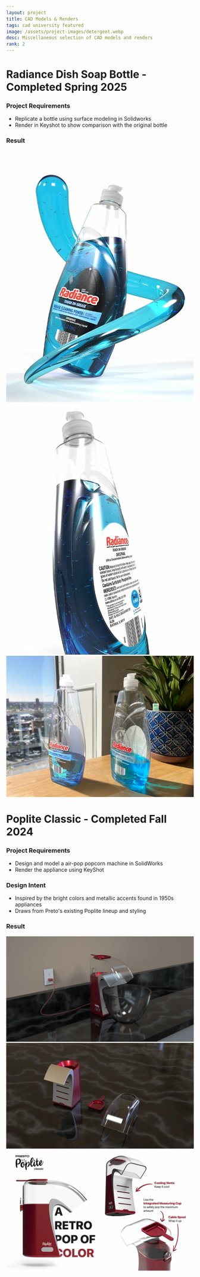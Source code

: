 ```yaml
---
layout: project
title: CAD Models & Renders
tags: cad university featured
image: /assets/project-images/detergent.webp
desc: Miscellaneous selection of CAD models and renders
rank: 2
---
```

# Radiance Dish Soap Bottle - Completed Spring 2025

### Project Requirements
* Replicate a bottle using surface modeling in Solidworks
* Render in Keyshot to show comparison with the original bottle

### Result
![Hero](assets/renders/radiance-hero.webp)
![View of back of bottle](assets/renders/radiance-back.webp)
![Comparison Render](assets/renders/radiance-comparison.webp)

# Poplite Classic - Completed Fall 2024

### Project Requirements
* Design and model a air-pop popcorn machine in SolidWorks
* Render the appliance using KeyShot

### Design Intent
* Inspired by the bright colors and metallic accents found in 1950s appliances
* Draws from Preto's existing Poplite lineup and styling

### Result
![In-use Render](assets/renders/poplite-inuse.webp)
![Disassembled Render](assets/renders/poplite-disassembled.webp)
![Informational Poster](assets/renders/poplite-poster.webp)